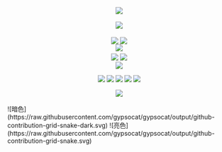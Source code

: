 <!--
MIT License

Copyright (c) 2024 gypsocat

Permission is hereby granted, free of charge, to any person obtaining a copy
of this software and associated documentation files (the "Software"), to deal
in the Software without restriction, including without limitation the rights
to use, copy, modify, merge, publish, distribute, sublicense, and/or sell
copies of the Software, and to permit persons to whom the Software is
furnished to do so, subject to the following conditions:

The above copyright notice and this permission notice shall be included in all
copies or substantial portions of the Software.

THE SOFTWARE IS PROVIDED "AS IS", WITHOUT WARRANTY OF ANY KIND, EXPRESS OR
IMPLIED, INCLUDING BUT NOT LIMITED TO THE WARRANTIES OF MERCHANTABILITY,
FITNESS FOR A PARTICULAR PURPOSE AND NONINFRINGEMENT. IN NO EVENT SHALL THE
AUTHORS OR COPYRIGHT HOLDERS BE LIABLE FOR ANY CLAIM, DAMAGES OR OTHER
LIABILITY, WHETHER IN AN ACTION OF CONTRACT, TORT OR OTHERWISE, ARISING FROM,
OUT OF OR IN CONNECTION WITH THE SOFTWARE OR THE USE OR OTHER DEALINGS IN THE
SOFTWARE.

ATTENTION:

Source repository: https://github.com/gypsocat/gypsocat
-->

<!-- https://github.com/kyechan99/capsule-render -->
<p align="center">
<img src="https://capsule-render.vercel.app/api?type=waving&color=timeGradient&height=300&&section=header&text=HI%20THERE&fontSize=90&fontAlign=50&fontAlignY=30&desc=I%20am%20gypsocat!&descAlign=50&descSize=30&descAlignY=60&animation=twinkling" />
</p>

<!-- https://github.com/DenverCoder1/readme-typing-svg -->
<p align="center">
<img src="https://readme-typing-svg.demolab.com?font=Orbitron&size=25&pause=1000&center=true&vCenter=true&random=false&width=600&lines=Welcome+to+my+GitHub+profile+page!;I+am+super+obsessed+with+programming!" />
</p>

<p align="center">
<!-- https://github.com/anuraghazra/github-readme-stats -->
<img align="center" width="400" src="https://github-readme-stats.vercel.app/api?username=gypsocat&theme=transparent&show_icons=true&hide_border=true&show=reviews&hide_title=true&hide=contribs&number_format=long" />
<!-- https://github.com/DenverCoder1/github-readme-streak-stats -->
<img align="center" width="400" src="https://streak-stats.demolab.com?user=gypsocat&theme=transparent&hide_border=true" />
<br/>
<!-- https://github.com/Ashutosh00710/github-readme-activity-graph -->
<img width="800" src="https://github-readme-activity-graph.vercel.app/graph?username=gypsocat&theme=github-compact&hide_border=true&area=true&custom_title=Contribution%20Graph" />
<br/>
<!-- https://github.com/anuraghazra/github-readme-stats -->
<img align="center" src="https://github-readme-stats.vercel.app/api/wakatime?username=gypsocat&theme=transparent&hide_border=true&layout=compact&langs_count=22" />
<!-- https://github.com/anuraghazra/github-readme-stats -->
<img align="center" src="https://github-readme-stats.vercel.app/api/top-langs/?username=gypsocat&theme=transparent&hide_border=true&layout=donut-vertical&langs_count=6" />
<br/>
<!-- https://github.com/LelouchFR/skill-icons -->
<img align="center" src="https://go-skill-icons.vercel.app/api/icons?i=py,c,cpp,cs,java,html,css,js,ts,md,latex,mermaid,sqlite,matlab">
</p>

<!-- https://github.com/badges/shields -->
<p align="center">
<a href="https://github.com/gypsocat"><img src="https://img.shields.io/badge/GitHub-gypsocat-blue?logo=github" /></a>
<a href="https://gitee.com/gypsocat"><img src="https://img.shields.io/badge/Gitee-gypsocat-blue?logo=gitee" /></a>
<a href="https://space.bilibili.com/498105668"><img src="https://img.shields.io/badge/哔哩哔哩-我就是小康-pink?logo=bilibili" /></a>
<a href="https://wakatime.com/@gypsocat"><img src="https://wakatime.com/badge/user/67677d2a-fdc6-4c21-a964-b5477332bc69.svg" /></a>
<!-- https://github.com/antonkomarev/github-profile-views-counter -->
<img src="https://komarev.com/ghpvc/?username=gypsocat" />
</p>

<!-- https://github.com/kyechan99/capsule-render -->
<p align="center">
<img src="https://capsule-render.vercel.app/api?type=waving&color=timeGradient&height=300&&section=footer&text=THE%20END&fontSize=90&fontAlign=50&fontAlignY=70&desc=Hope%20your%20program%20is%20bug-free!&descAlign=50&descSize=30&descAlignY=40&animation=twinkling" />
</p>
![暗色](https://raw.githubusercontent.com/gypsocat/gypsocat/output/github-contribution-grid-snake-dark.svg)
![亮色](https://raw.githubusercontent.com/gypsocat/gypsocat/output/github-contribution-grid-snake.svg)
